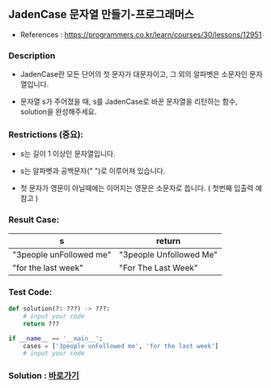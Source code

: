 ## JadenCase 문자열 만들기-프로그래머스

* References : https://programmers.co.kr/learn/courses/30/lessons/12951

### Description

* JadenCase란 모든 단어의 첫 문자가 대문자이고, 그 외의 알파벳은 소문자인 문자열입니다. 

* 문자열 s가 주어졌을 때, s를 JadenCase로 바꾼 문자열을 리턴하는 함수, solution을 완성해주세요.

### Restrictions (중요):

* s는 길이 1 이상인 문자열입니다.

* s는 알파벳과 공백문자(" ")로 이루어져 있습니다.

* 첫 문자가 영문이 아닐때에는 이어지는 영문은 소문자로 씁니다. ( 첫번째 입출력 예 참고 )

### Result Case:

| s | return |
|---|---|
| "3people unFollowed me" | "3people Unfollowed Me" |
| "for the last week" | "For The Last Week" |


### Test Code:
```python
def solution(?: ???) -> ???:
    # input your code
    return ???

if __name__ == '__main__':
    cases = ['3people unFollowed me', 'for the last week']
    # input your code
```

### Solution : [바로가기](https://github.com/takhyun12/Algorithm-Essential-Training/blob/main/Solutions/overtime_index.py)
